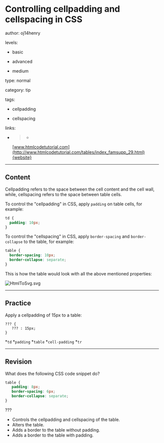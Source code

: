 # Controlling cellpadding and cellspacing in CSS
author: oj14henry

levels:

  - basic

  - advanced

  - medium

type: normal

category: tip

tags:

  - cellpadding

  - cellspacing

links:

  - >-
    [www.htmlcodetutorial.com](http://www.htmlcodetutorial.com/tables/index_famsupp_29.html){website}

---
## Content

Cellpadding refers to the space between the cell content and the cell wall, while, cellspacing refers to the space between table cells.

To control the "cellpadding" in CSS, apply `padding` on table cells, for example:

```css
td {
  padding: 10px;
}
```

To control the "cellspacing" in CSS, apply `border-spacing` and `border-collapse` to the table, for example:

```css
table {
  border-spacing: 10px;
  border-collapse: separate;
}
```
This is how the table would look with all the above mentioned properties:

![HtmlToSvg.svg](%3C?xml%20version=%221.0%22%20encoding=%22UTF-8%22%20standalone=%22no%22?%3E%0A%3Csvg%20width=%22100%25%22%20height=%22auto%22%20viewBox=%220%200%20810%20310%22%0A%20xmlns=%22http://www.w3.org/2000/svg%22%20xmlns:xlink=%22http://www.w3.org/1999/xlink%22%20%20version=%221.2%22%20baseProfile=%22tiny%22%3E%0A%3Cdesc%3ECreated%20by%20HiQPdf%3C/desc%3E%0A%3Cdefs%3E%0A%3C/defs%3E%0A%3Cg%20fill=%22none%22%20stroke=%22black%22%20stroke-width=%221%22%20fill-rule=%22evenodd%22%20stroke-linecap=%22square%22%20stroke-linejoin=%22bevel%22%20%3E%0A%0A%3Cg%20fill=%22#000000%22%20fill-opacity=%221%22%20stroke=%22#000000%22%20stroke-opacity=%221%22%20stroke-width=%221%22%20stroke-linecap=%22square%22%20stroke-linejoin=%22miter%22%20stroke-miterlimit=%222%22%20transform=%22matrix%281,0,0,1,0,0%29%22%0A%3E%0A%3C/g%3E%0A%0A%3Cg%20fill=%22#000000%22%20fill-opacity=%221%22%20stroke=%22#000000%22%20stroke-opacity=%221%22%20stroke-width=%221%22%20stroke-linecap=%22square%22%20stroke-linejoin=%22miter%22%20stroke-miterlimit=%222%22%20transform=%22matrix%281,0,0,1,0,0%29%22%0A%3E%0A%3C/g%3E%0A%0A%3Cg%20fill=%22#000000%22%20fill-opacity=%221%22%20stroke=%22#000000%22%20stroke-opacity=%221%22%20stroke-width=%221%22%20stroke-linecap=%22square%22%20stroke-linejoin=%22miter%22%20stroke-miterlimit=%222%22%20transform=%22matrix%281,0,0,1,0,0%29%22%0A%3E%0A%3C/g%3E%0A%0A%3Cg%20fill=%22#596193%22%20fill-opacity=%221%22%20stroke=%22none%22%20transform=%22matrix%281,0,0,1,0,0%29%22%0A%3E%0A%3Cpath%20vector-effect=%22none%22%20fill-rule=%22evenodd%22%20d=%22M8,8%20L808,8%20L808,308%20L8,308%20L8,8%22/%3E%0A%3C/g%3E%0A%0A%3Cg%20fill=%22#ffffff%22%20fill-opacity=%221%22%20stroke=%22none%22%20transform=%22matrix%281,0,0,1,0,0%29%22%0A%3E%0A%3Cpath%20vector-effect=%22none%22%20fill-rule=%22evenodd%22%20d=%22M8,8%20L808,8%20L808,9%20L8,9%20L8,8%22/%3E%0A%3C/g%3E%0A%0A%3Cg%20fill=%22#ffffff%22%20fill-opacity=%221%22%20stroke=%22none%22%20transform=%22matrix%281,0,0,1,0,0%29%22%0A%3E%0A%3Cpath%20vector-effect=%22none%22%20fill-rule=%22evenodd%22%20d=%22M8,307%20L808,307%20L808,308%20L8,308%20L8,307%22/%3E%0A%3C/g%3E%0A%0A%3Cg%20fill=%22#ffffff%22%20fill-opacity=%221%22%20stroke=%22none%22%20transform=%22matrix%281,0,0,1,0,0%29%22%0A%3E%0A%3Cpath%20vector-effect=%22none%22%20fill-rule=%22evenodd%22%20d=%22M8,8%20L9,8%20L9,308%20L8,308%20L8,8%22/%3E%0A%3C/g%3E%0A%0A%3Cg%20fill=%22#ffffff%22%20fill-opacity=%221%22%20stroke=%22none%22%20transform=%22matrix%281,0,0,1,0,0%29%22%0A%3E%0A%3Cpath%20vector-effect=%22none%22%20fill-rule=%22evenodd%22%20d=%22M807,8%20L808,8%20L808,308%20L807,308%20L807,8%22/%3E%0A%3C/g%3E%0A%0A%3Cg%20fill=%22#ffffff%22%20fill-opacity=%221%22%20stroke=%22none%22%20transform=%22matrix%281,0,0,1,0,0%29%22%0A%3E%0A%3Cpath%20vector-effect=%22none%22%20fill-rule=%22evenodd%22%20d=%22M19,19%20L336,19%20L336,20%20L19,20%20L19,19%22/%3E%0A%3C/g%3E%0A%0A%3Cg%20fill=%22#ffffff%22%20fill-opacity=%221%22%20stroke=%22none%22%20transform=%22matrix%281,0,0,1,0,0%29%22%0A%3E%0A%3Cpath%20vector-effect=%22none%22%20fill-rule=%22evenodd%22%20d=%22M19,92%20L336,92%20L336,93%20L19,93%20L19,92%22/%3E%0A%3C/g%3E%0A%0A%3Cg%20fill=%22#ffffff%22%20fill-opacity=%221%22%20stroke=%22none%22%20transform=%22matrix%281,0,0,1,0,0%29%22%0A%3E%0A%3Cpath%20vector-effect=%22none%22%20fill-rule=%22evenodd%22%20d=%22M19,19%20L20,19%20L20,93%20L19,93%20L19,19%22/%3E%0A%3C/g%3E%0A%0A%3Cg%20fill=%22#ffffff%22%20fill-opacity=%221%22%20stroke=%22none%22%20transform=%22matrix%281,0,0,1,0,0%29%22%0A%3E%0A%3Cpath%20vector-effect=%22none%22%20fill-rule=%22evenodd%22%20d=%22M335,19%20L336,19%20L336,93%20L335,93%20L335,19%22/%3E%0A%3C/g%3E%0A%0A%3Cg%20fill=%22#ffffff%22%20fill-opacity=%221%22%20stroke=%22none%22%20transform=%22matrix%281,0,0,1,0,0%29%22%0A%3E%0A%3Cpath%20vector-effect=%22none%22%20fill-rule=%22evenodd%22%20d=%22M346,19%20L657,19%20L657,20%20L346,20%20L346,19%22/%3E%0A%3C/g%3E%0A%0A%3Cg%20fill=%22#ffffff%22%20fill-opacity=%221%22%20stroke=%22none%22%20transform=%22matrix%281,0,0,1,0,0%29%22%0A%3E%0A%3Cpath%20vector-effect=%22none%22%20fill-rule=%22evenodd%22%20d=%22M346,92%20L657,92%20L657,93%20L346,93%20L346,92%22/%3E%0A%3C/g%3E%0A%0A%3Cg%20fill=%22#ffffff%22%20fill-opacity=%221%22%20stroke=%22none%22%20transform=%22matrix%281,0,0,1,0,0%29%22%0A%3E%0A%3Cpath%20vector-effect=%22none%22%20fill-rule=%22evenodd%22%20d=%22M346,19%20L347,19%20L347,93%20L346,93%20L346,19%22/%3E%0A%3C/g%3E%0A%0A%3Cg%20fill=%22#ffffff%22%20fill-opacity=%221%22%20stroke=%22none%22%20transform=%22matrix%281,0,0,1,0,0%29%22%0A%3E%0A%3Cpath%20vector-effect=%22none%22%20fill-rule=%22evenodd%22%20d=%22M656,19%20L657,19%20L657,93%20L656,93%20L656,19%22/%3E%0A%3C/g%3E%0A%0A%3Cg%20fill=%22#ffffff%22%20fill-opacity=%221%22%20stroke=%22none%22%20transform=%22matrix%281,0,0,1,0,0%29%22%0A%3E%0A%3Cpath%20vector-effect=%22none%22%20fill-rule=%22evenodd%22%20d=%22M667,19%20L797,19%20L797,20%20L667,20%20L667,19%22/%3E%0A%3C/g%3E%0A%0A%3Cg%20fill=%22#ffffff%22%20fill-opacity=%221%22%20stroke=%22none%22%20transform=%22matrix%281,0,0,1,0,0%29%22%0A%3E%0A%3Cpath%20vector-effect=%22none%22%20fill-rule=%22evenodd%22%20d=%22M667,92%20L797,92%20L797,93%20L667,93%20L667,92%22/%3E%0A%3C/g%3E%0A%0A%3Cg%20fill=%22#ffffff%22%20fill-opacity=%221%22%20stroke=%22none%22%20transform=%22matrix%281,0,0,1,0,0%29%22%0A%3E%0A%3Cpath%20vector-effect=%22none%22%20fill-rule=%22evenodd%22%20d=%22M667,19%20L668,19%20L668,93%20L667,93%20L667,19%22/%3E%0A%3C/g%3E%0A%0A%3Cg%20fill=%22#ffffff%22%20fill-opacity=%221%22%20stroke=%22none%22%20transform=%22matrix%281,0,0,1,0,0%29%22%0A%3E%0A%3Cpath%20vector-effect=%22none%22%20fill-rule=%22evenodd%22%20d=%22M796,19%20L797,19%20L797,93%20L796,93%20L796,19%22/%3E%0A%3C/g%3E%0A%0A%3Cg%20fill=%22#ffffff%22%20fill-opacity=%221%22%20stroke=%22none%22%20transform=%22matrix%281,0,0,1,0,0%29%22%0A%3E%0A%3Cpath%20vector-effect=%22none%22%20fill-rule=%22evenodd%22%20d=%22M19,103%20L336,103%20L336,104%20L19,104%20L19,103%22/%3E%0A%3C/g%3E%0A%0A%3Cg%20fill=%22#ffffff%22%20fill-opacity=%221%22%20stroke=%22none%22%20transform=%22matrix%281,0,0,1,0,0%29%22%0A%3E%0A%3Cpath%20vector-effect=%22none%22%20fill-rule=%22evenodd%22%20d=%22M19,194%20L336,194%20L336,195%20L19,195%20L19,194%22/%3E%0A%3C/g%3E%0A%0A%3Cg%20fill=%22#ffffff%22%20fill-opacity=%221%22%20stroke=%22none%22%20transform=%22matrix%281,0,0,1,0,0%29%22%0A%3E%0A%3Cpath%20vector-effect=%22none%22%20fill-rule=%22evenodd%22%20d=%22M19,103%20L20,103%20L20,195%20L19,195%20L19,103%22/%3E%0A%3C/g%3E%0A%0A%3Cg%20fill=%22#ffffff%22%20fill-opacity=%221%22%20stroke=%22none%22%20transform=%22matrix%281,0,0,1,0,0%29%22%0A%3E%0A%3Cpath%20vector-effect=%22none%22%20fill-rule=%22evenodd%22%20d=%22M335,103%20L336,103%20L336,195%20L335,195%20L335,103%22/%3E%0A%3C/g%3E%0A%0A%3Cg%20fill=%22#ffffff%22%20fill-opacity=%221%22%20stroke=%22none%22%20transform=%22matrix%281,0,0,1,0,0%29%22%0A%3E%0A%3Cpath%20vector-effect=%22none%22%20fill-rule=%22evenodd%22%20d=%22M346,103%20L657,103%20L657,104%20L346,104%20L346,103%22/%3E%0A%3C/g%3E%0A%0A%3Cg%20fill=%22#ffffff%22%20fill-opacity=%221%22%20stroke=%22none%22%20transform=%22matrix%281,0,0,1,0,0%29%22%0A%3E%0A%3Cpath%20vector-effect=%22none%22%20fill-rule=%22evenodd%22%20d=%22M346,194%20L657,194%20L657,195%20L346,195%20L346,194%22/%3E%0A%3C/g%3E%0A%0A%3Cg%20fill=%22#ffffff%22%20fill-opacity=%221%22%20stroke=%22none%22%20transform=%22matrix%281,0,0,1,0,0%29%22%0A%3E%0A%3Cpath%20vector-effect=%22none%22%20fill-rule=%22evenodd%22%20d=%22M346,103%20L347,103%20L347,195%20L346,195%20L346,103%22/%3E%0A%3C/g%3E%0A%0A%3Cg%20fill=%22#ffffff%22%20fill-opacity=%221%22%20stroke=%22none%22%20transform=%22matrix%281,0,0,1,0,0%29%22%0A%3E%0A%3Cpath%20vector-effect=%22none%22%20fill-rule=%22evenodd%22%20d=%22M656,103%20L657,103%20L657,195%20L656,195%20L656,103%22/%3E%0A%3C/g%3E%0A%0A%3Cg%20fill=%22#ffffff%22%20fill-opacity=%221%22%20stroke=%22none%22%20transform=%22matrix%281,0,0,1,0,0%29%22%0A%3E%0A%3Cpath%20vector-effect=%22none%22%20fill-rule=%22evenodd%22%20d=%22M667,103%20L797,103%20L797,104%20L667,104%20L667,103%22/%3E%0A%3C/g%3E%0A%0A%3Cg%20fill=%22#ffffff%22%20fill-opacity=%221%22%20stroke=%22none%22%20transform=%22matrix%281,0,0,1,0,0%29%22%0A%3E%0A%3Cpath%20vector-effect=%22none%22%20fill-rule=%22evenodd%22%20d=%22M667,194%20L797,194%20L797,195%20L667,195%20L667,194%22/%3E%0A%3C/g%3E%0A%0A%3Cg%20fill=%22#ffffff%22%20fill-opacity=%221%22%20stroke=%22none%22%20transform=%22matrix%281,0,0,1,0,0%29%22%0A%3E%0A%3Cpath%20vector-effect=%22none%22%20fill-rule=%22evenodd%22%20d=%22M667,103%20L668,103%20L668,195%20L667,195%20L667,103%22/%3E%0A%3C/g%3E%0A%0A%3Cg%20fill=%22#ffffff%22%20fill-opacity=%221%22%20stroke=%22none%22%20transform=%22matrix%281,0,0,1,0,0%29%22%0A%3E%0A%3Cpath%20vector-effect=%22none%22%20fill-rule=%22evenodd%22%20d=%22M796,103%20L797,103%20L797,195%20L796,195%20L796,103%22/%3E%0A%3C/g%3E%0A%0A%3Cg%20fill=%22#ffffff%22%20fill-opacity=%221%22%20stroke=%22none%22%20transform=%22matrix%281,0,0,1,0,0%29%22%0A%3E%0A%3Cpath%20vector-effect=%22none%22%20fill-rule=%22evenodd%22%20d=%22M19,205%20L336,205%20L336,206%20L19,206%20L19,205%22/%3E%0A%3C/g%3E%0A%0A%3Cg%20fill=%22#ffffff%22%20fill-opacity=%221%22%20stroke=%22none%22%20transform=%22matrix%281,0,0,1,0,0%29%22%0A%3E%0A%3Cpath%20vector-effect=%22none%22%20fill-rule=%22evenodd%22%20d=%22M19,296%20L336,296%20L336,297%20L19,297%20L19,296%22/%3E%0A%3C/g%3E%0A%0A%3Cg%20fill=%22#ffffff%22%20fill-opacity=%221%22%20stroke=%22none%22%20transform=%22matrix%281,0,0,1,0,0%29%22%0A%3E%0A%3Cpath%20vector-effect=%22none%22%20fill-rule=%22evenodd%22%20d=%22M19,205%20L20,205%20L20,297%20L19,297%20L19,205%22/%3E%0A%3C/g%3E%0A%0A%3Cg%20fill=%22#ffffff%22%20fill-opacity=%221%22%20stroke=%22none%22%20transform=%22matrix%281,0,0,1,0,0%29%22%0A%3E%0A%3Cpath%20vector-effect=%22none%22%20fill-rule=%22evenodd%22%20d=%22M335,205%20L336,205%20L336,297%20L335,297%20L335,205%22/%3E%0A%3C/g%3E%0A%0A%3Cg%20fill=%22#ffffff%22%20fill-opacity=%221%22%20stroke=%22none%22%20transform=%22matrix%281,0,0,1,0,0%29%22%0A%3E%0A%3Cpath%20vector-effect=%22none%22%20fill-rule=%22evenodd%22%20d=%22M346,205%20L657,205%20L657,206%20L346,206%20L346,205%22/%3E%0A%3C/g%3E%0A%0A%3Cg%20fill=%22#ffffff%22%20fill-opacity=%221%22%20stroke=%22none%22%20transform=%22matrix%281,0,0,1,0,0%29%22%0A%3E%0A%3Cpath%20vector-effect=%22none%22%20fill-rule=%22evenodd%22%20d=%22M346,296%20L657,296%20L657,297%20L346,297%20L346,296%22/%3E%0A%3C/g%3E%0A%0A%3Cg%20fill=%22#ffffff%22%20fill-opacity=%221%22%20stroke=%22none%22%20transform=%22matrix%281,0,0,1,0,0%29%22%0A%3E%0A%3Cpath%20vector-effect=%22none%22%20fill-rule=%22evenodd%22%20d=%22M346,205%20L347,205%20L347,297%20L346,297%20L346,205%22/%3E%0A%3C/g%3E%0A%0A%3Cg%20fill=%22#ffffff%22%20fill-opacity=%221%22%20stroke=%22none%22%20transform=%22matrix%281,0,0,1,0,0%29%22%0A%3E%0A%3Cpath%20vector-effect=%22none%22%20fill-rule=%22evenodd%22%20d=%22M656,205%20L657,205%20L657,297%20L656,297%20L656,205%22/%3E%0A%3C/g%3E%0A%0A%3Cg%20fill=%22#ffffff%22%20fill-opacity=%221%22%20stroke=%22none%22%20transform=%22matrix%281,0,0,1,0,0%29%22%0A%3E%0A%3Cpath%20vector-effect=%22none%22%20fill-rule=%22evenodd%22%20d=%22M667,205%20L797,205%20L797,206%20L667,206%20L667,205%22/%3E%0A%3C/g%3E%0A%0A%3Cg%20fill=%22#ffffff%22%20fill-opacity=%221%22%20stroke=%22none%22%20transform=%22matrix%281,0,0,1,0,0%29%22%0A%3E%0A%3Cpath%20vector-effect=%22none%22%20fill-rule=%22evenodd%22%20d=%22M667,296%20L797,296%20L797,297%20L667,297%20L667,296%22/%3E%0A%3C/g%3E%0A%0A%3Cg%20fill=%22#ffffff%22%20fill-opacity=%221%22%20stroke=%22none%22%20transform=%22matrix%281,0,0,1,0,0%29%22%0A%3E%0A%3Cpath%20vector-effect=%22none%22%20fill-rule=%22evenodd%22%20d=%22M667,205%20L668,205%20L668,297%20L667,297%20L667,205%22/%3E%0A%3C/g%3E%0A%0A%3Cg%20fill=%22#ffffff%22%20fill-opacity=%221%22%20stroke=%22none%22%20transform=%22matrix%281,0,0,1,0,0%29%22%0A%3E%0A%3Cpath%20vector-effect=%22none%22%20fill-rule=%22evenodd%22%20d=%22M796,205%20L797,205%20L797,297%20L796,297%20L796,205%22/%3E%0A%3C/g%3E%0A%0A%3Cg%20fill=%22#ffffff%22%20fill-opacity=%221%22%20stroke=%22#ffffff%22%20stroke-opacity=%221%22%20stroke-width=%221%22%20stroke-linecap=%22square%22%20stroke-linejoin=%22bevel%22%20transform=%22matrix%281,0,0,1,0,0%29%22%0A%3E%0A%3Ctext%20fill=%22#ffffff%22%20fill-opacity=%221%22%20stroke=%22none%22%20xml:space=%22preserve%22%20x=%22106%22%20y=%2266%22%20font-family=%22'Roboto',%20sans-serif%22%20font-size=%2230%22%20font-weight=%22700%22%20font-style=%22normal%22%20%0A%20%3EFirst%20name%3C/text%3E%0A%3C/g%3E%0A%0A%3Cg%20fill=%22#ffffff%22%20fill-opacity=%221%22%20stroke=%22#ffffff%22%20stroke-opacity=%221%22%20stroke-width=%221%22%20stroke-linecap=%22square%22%20stroke-linejoin=%22bevel%22%20transform=%22matrix%281,0,0,1,0,0%29%22%0A%3E%0A%3Ctext%20fill=%22#ffffff%22%20fill-opacity=%221%22%20stroke=%22none%22%20xml:space=%22preserve%22%20x=%22431.5%22%20y=%2266%22%20font-family=%22'Roboto',%20sans-serif%22%20font-size=%2230%22%20font-weight=%22700%22%20font-style=%22normal%22%20%0A%20%3ELast%20name%3C/text%3E%0A%3C/g%3E%0A%0A%3Cg%20fill=%22#ffffff%22%20fill-opacity=%221%22%20stroke=%22#ffffff%22%20stroke-opacity=%221%22%20stroke-width=%221%22%20stroke-linecap=%22square%22%20stroke-linejoin=%22bevel%22%20transform=%22matrix%281,0,0,1,0,0%29%22%0A%3E%0A%3Ctext%20fill=%22#ffffff%22%20fill-opacity=%221%22%20stroke=%22none%22%20xml:space=%22preserve%22%20x=%22704%22%20y=%2266%22%20font-family=%22'Roboto',%20sans-serif%22%20font-size=%2230%22%20font-weight=%22700%22%20font-style=%22normal%22%20%0A%20%3EAge%3C/text%3E%0A%3C/g%3E%0A%0A%3Cg%20fill=%22#ffffff%22%20fill-opacity=%221%22%20stroke=%22#ffffff%22%20stroke-opacity=%221%22%20stroke-width=%221%22%20stroke-linecap=%22square%22%20stroke-linejoin=%22bevel%22%20transform=%22matrix%281,0,0,1,0,0%29%22%0A%3E%0A%3Ctext%20fill=%22#ffffff%22%20fill-opacity=%221%22%20stroke=%22none%22%20xml:space=%22preserve%22%20x=%2230%22%20y=%22159%22%20font-family=%22'Roboto',%20sans-serif%22%20font-size=%2230%22%20font-weight=%22400%22%20font-style=%22normal%22%20%0A%20%3EMike%3C/text%3E%0A%3C/g%3E%0A%0A%3Cg%20fill=%22#ffffff%22%20fill-opacity=%221%22%20stroke=%22#ffffff%22%20stroke-opacity=%221%22%20stroke-width=%221%22%20stroke-linecap=%22square%22%20stroke-linejoin=%22bevel%22%20transform=%22matrix%281,0,0,1,0,0%29%22%0A%3E%0A%3Ctext%20fill=%22#ffffff%22%20fill-opacity=%221%22%20stroke=%22none%22%20xml:space=%22preserve%22%20x=%22357%22%20y=%22159%22%20font-family=%22'Roboto',%20sans-serif%22%20font-size=%2230%22%20font-weight=%22400%22%20font-style=%22normal%22%20%0A%20%3ESmith%3C/text%3E%0A%3C/g%3E%0A%0A%3Cg%20fill=%22#ffffff%22%20fill-opacity=%221%22%20stroke=%22#ffffff%22%20stroke-opacity=%221%22%20stroke-width=%221%22%20stroke-linecap=%22square%22%20stroke-linejoin=%22bevel%22%20transform=%22matrix%281,0,0,1,0,0%29%22%0A%3E%0A%3Ctext%20fill=%22#ffffff%22%20fill-opacity=%221%22%20stroke=%22none%22%20xml:space=%22preserve%22%20x=%22678%22%20y=%22159%22%20font-family=%22'Roboto',%20sans-serif%22%20font-size=%2230%22%20font-weight=%22400%22%20font-style=%22normal%22%20%0A%20%3E20%3C/text%3E%0A%3C/g%3E%0A%0A%3Cg%20fill=%22#ffffff%22%20fill-opacity=%221%22%20stroke=%22#ffffff%22%20stroke-opacity=%221%22%20stroke-width=%221%22%20stroke-linecap=%22square%22%20stroke-linejoin=%22bevel%22%20transform=%22matrix%281,0,0,1,0,0%29%22%0A%3E%0A%3Ctext%20fill=%22#ffffff%22%20fill-opacity=%221%22%20stroke=%22none%22%20xml:space=%22preserve%22%20x=%2230%22%20y=%22261%22%20font-family=%22'Roboto',%20sans-serif%22%20font-size=%2230%22%20font-weight=%22400%22%20font-style=%22normal%22%20%0A%20%3EAnn%3C/text%3E%0A%3C/g%3E%0A%0A%3Cg%20fill=%22#ffffff%22%20fill-opacity=%221%22%20stroke=%22#ffffff%22%20stroke-opacity=%221%22%20stroke-width=%221%22%20stroke-linecap=%22square%22%20stroke-linejoin=%22bevel%22%20transform=%22matrix%281,0,0,1,0,0%29%22%0A%3E%0A%3Ctext%20fill=%22#ffffff%22%20fill-opacity=%221%22%20stroke=%22none%22%20xml:space=%22preserve%22%20x=%22357%22%20y=%22261%22%20font-family=%22'Roboto',%20sans-serif%22%20font-size=%2230%22%20font-weight=%22400%22%20font-style=%22normal%22%20%0A%20%3EDoe%3C/text%3E%0A%3C/g%3E%0A%0A%3Cg%20fill=%22#ffffff%22%20fill-opacity=%221%22%20stroke=%22#ffffff%22%20stroke-opacity=%221%22%20stroke-width=%221%22%20stroke-linecap=%22square%22%20stroke-linejoin=%22bevel%22%20transform=%22matrix%281,0,0,1,0,0%29%22%0A%3E%0A%3Ctext%20fill=%22#ffffff%22%20fill-opacity=%221%22%20stroke=%22none%22%20xml:space=%22preserve%22%20x=%22678%22%20y=%22261%22%20font-family=%22'Roboto',%20sans-serif%22%20font-size=%2230%22%20font-weight=%22400%22%20font-style=%22normal%22%20%0A%20%3E26%3C/text%3E%0A%3C/g%3E%0A%0A%3C/g%3E%0A%3C/svg%3E%0A)

---
## Practice

Apply a cellpadding of 15px to a table:
```
??? {
   ??? : 15px;
}
```
*`td` 
*`padding` 
*`table` 
*`cell-padding` 
*`tr`

---
## Revision

What does the following CSS code snippet do? 
```css
table {
   padding: 8px;
   border-spacing: 6px;
   border-collapse: separate;
}
```
???
* Controls the cellpadding and cellspacing of the table.
* Alters the table.
* Adds a border to the table without padding.
* Adds a border to the table with padding.